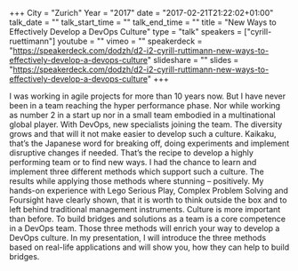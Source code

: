 +++
City = "Zurich"
Year = "2017"
date = "2017-02-21T21:22:02+01:00"
talk_date = ""
talk_start_time = ""
talk_end_time = ""
title = "New Ways to Effectively Develop a DevOps Culture"
type = "talk"
speakers = ["cyrill-ruettimann"]
youtube = ""
vimeo = ""
speakerdeck = "https://speakerdeck.com/dodzh/d2-i2-cyrill-ruttimann-new-ways-to-effectively-develop-a-devops-culture"
slideshare = ""
slides = "https://speakerdeck.com/dodzh/d2-i2-cyrill-ruttimann-new-ways-to-effectively-develop-a-devops-culture"
+++

I was working in agile projects for more than 10 years now. But I have never been in a
team reaching the hyper performance phase. Nor while working as number 2 in a start up
nor in a small team embodied in a multinational global player. With DevOps, new
specialists joining the team. The diversity grows and that will it not make easier to
develop such a culture. Kaikaku, that’s the Japanese word for breaking off, doing
experiments and implement disruptive changes if needed. That’s the recipe to develop a
highly performing team or to find new ways. I had the chance to learn and implement three
different methods which support such a culture. The results while applying those methods
where stunning – positively. My hands-on experience with Lego Serious Play, Complex
Problem Solving and Foursight have clearly shown, that it is worth to think outside the
box and to left behind traditional management instruments. Culture is more important than
before. To build bridges and solutions as a team is a core competence in a DevOps team.
Those three methods will enrich your way to develop a DevOps culture. In my presentation,
I will introduce the three methods based on real-life applications and will show you, how
they can help to build bridges.
